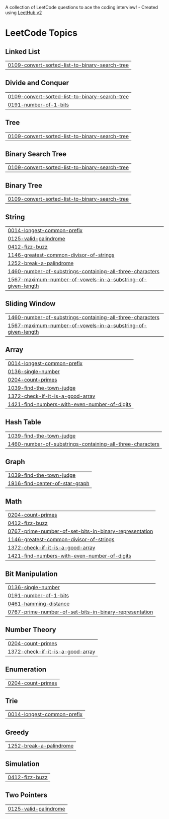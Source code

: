 A collection of LeetCode questions to ace the coding interview! - Created using [LeetHub v2](https://github.com/arunbhardwaj/LeetHub-2.0)
<!---LeetCode Topics Start-->
# LeetCode Topics
## Linked List
|  |
| ------- |
| [0109-convert-sorted-list-to-binary-search-tree](https://github.com/rishikaranjan21/LeetCode/tree/master/0109-convert-sorted-list-to-binary-search-tree) |
## Divide and Conquer
|  |
| ------- |
| [0109-convert-sorted-list-to-binary-search-tree](https://github.com/rishikaranjan21/LeetCode/tree/master/0109-convert-sorted-list-to-binary-search-tree) |
| [0191-number-of-1-bits](https://github.com/rishikaranjan21/LeetCode/tree/master/0191-number-of-1-bits) |
## Tree
|  |
| ------- |
| [0109-convert-sorted-list-to-binary-search-tree](https://github.com/rishikaranjan21/LeetCode/tree/master/0109-convert-sorted-list-to-binary-search-tree) |
## Binary Search Tree
|  |
| ------- |
| [0109-convert-sorted-list-to-binary-search-tree](https://github.com/rishikaranjan21/LeetCode/tree/master/0109-convert-sorted-list-to-binary-search-tree) |
## Binary Tree
|  |
| ------- |
| [0109-convert-sorted-list-to-binary-search-tree](https://github.com/rishikaranjan21/LeetCode/tree/master/0109-convert-sorted-list-to-binary-search-tree) |
## String
|  |
| ------- |
| [0014-longest-common-prefix](https://github.com/rishikaranjan21/LeetCode/tree/master/0014-longest-common-prefix) |
| [0125-valid-palindrome](https://github.com/rishikaranjan21/LeetCode/tree/master/0125-valid-palindrome) |
| [0412-fizz-buzz](https://github.com/rishikaranjan21/LeetCode/tree/master/0412-fizz-buzz) |
| [1146-greatest-common-divisor-of-strings](https://github.com/rishikaranjan21/LeetCode/tree/master/1146-greatest-common-divisor-of-strings) |
| [1252-break-a-palindrome](https://github.com/rishikaranjan21/LeetCode/tree/master/1252-break-a-palindrome) |
| [1460-number-of-substrings-containing-all-three-characters](https://github.com/rishikaranjan21/LeetCode/tree/master/1460-number-of-substrings-containing-all-three-characters) |
| [1567-maximum-number-of-vowels-in-a-substring-of-given-length](https://github.com/rishikaranjan21/LeetCode/tree/master/1567-maximum-number-of-vowels-in-a-substring-of-given-length) |
## Sliding Window
|  |
| ------- |
| [1460-number-of-substrings-containing-all-three-characters](https://github.com/rishikaranjan21/LeetCode/tree/master/1460-number-of-substrings-containing-all-three-characters) |
| [1567-maximum-number-of-vowels-in-a-substring-of-given-length](https://github.com/rishikaranjan21/LeetCode/tree/master/1567-maximum-number-of-vowels-in-a-substring-of-given-length) |
## Array
|  |
| ------- |
| [0014-longest-common-prefix](https://github.com/rishikaranjan21/LeetCode/tree/master/0014-longest-common-prefix) |
| [0136-single-number](https://github.com/rishikaranjan21/LeetCode/tree/master/0136-single-number) |
| [0204-count-primes](https://github.com/rishikaranjan21/LeetCode/tree/master/0204-count-primes) |
| [1039-find-the-town-judge](https://github.com/rishikaranjan21/LeetCode/tree/master/1039-find-the-town-judge) |
| [1372-check-if-it-is-a-good-array](https://github.com/rishikaranjan21/LeetCode/tree/master/1372-check-if-it-is-a-good-array) |
| [1421-find-numbers-with-even-number-of-digits](https://github.com/rishikaranjan21/LeetCode/tree/master/1421-find-numbers-with-even-number-of-digits) |
## Hash Table
|  |
| ------- |
| [1039-find-the-town-judge](https://github.com/rishikaranjan21/LeetCode/tree/master/1039-find-the-town-judge) |
| [1460-number-of-substrings-containing-all-three-characters](https://github.com/rishikaranjan21/LeetCode/tree/master/1460-number-of-substrings-containing-all-three-characters) |
## Graph
|  |
| ------- |
| [1039-find-the-town-judge](https://github.com/rishikaranjan21/LeetCode/tree/master/1039-find-the-town-judge) |
| [1916-find-center-of-star-graph](https://github.com/rishikaranjan21/LeetCode/tree/master/1916-find-center-of-star-graph) |
## Math
|  |
| ------- |
| [0204-count-primes](https://github.com/rishikaranjan21/LeetCode/tree/master/0204-count-primes) |
| [0412-fizz-buzz](https://github.com/rishikaranjan21/LeetCode/tree/master/0412-fizz-buzz) |
| [0767-prime-number-of-set-bits-in-binary-representation](https://github.com/rishikaranjan21/LeetCode/tree/master/0767-prime-number-of-set-bits-in-binary-representation) |
| [1146-greatest-common-divisor-of-strings](https://github.com/rishikaranjan21/LeetCode/tree/master/1146-greatest-common-divisor-of-strings) |
| [1372-check-if-it-is-a-good-array](https://github.com/rishikaranjan21/LeetCode/tree/master/1372-check-if-it-is-a-good-array) |
| [1421-find-numbers-with-even-number-of-digits](https://github.com/rishikaranjan21/LeetCode/tree/master/1421-find-numbers-with-even-number-of-digits) |
## Bit Manipulation
|  |
| ------- |
| [0136-single-number](https://github.com/rishikaranjan21/LeetCode/tree/master/0136-single-number) |
| [0191-number-of-1-bits](https://github.com/rishikaranjan21/LeetCode/tree/master/0191-number-of-1-bits) |
| [0461-hamming-distance](https://github.com/rishikaranjan21/LeetCode/tree/master/0461-hamming-distance) |
| [0767-prime-number-of-set-bits-in-binary-representation](https://github.com/rishikaranjan21/LeetCode/tree/master/0767-prime-number-of-set-bits-in-binary-representation) |
## Number Theory
|  |
| ------- |
| [0204-count-primes](https://github.com/rishikaranjan21/LeetCode/tree/master/0204-count-primes) |
| [1372-check-if-it-is-a-good-array](https://github.com/rishikaranjan21/LeetCode/tree/master/1372-check-if-it-is-a-good-array) |
## Enumeration
|  |
| ------- |
| [0204-count-primes](https://github.com/rishikaranjan21/LeetCode/tree/master/0204-count-primes) |
## Trie
|  |
| ------- |
| [0014-longest-common-prefix](https://github.com/rishikaranjan21/LeetCode/tree/master/0014-longest-common-prefix) |
## Greedy
|  |
| ------- |
| [1252-break-a-palindrome](https://github.com/rishikaranjan21/LeetCode/tree/master/1252-break-a-palindrome) |
## Simulation
|  |
| ------- |
| [0412-fizz-buzz](https://github.com/rishikaranjan21/LeetCode/tree/master/0412-fizz-buzz) |
## Two Pointers
|  |
| ------- |
| [0125-valid-palindrome](https://github.com/rishikaranjan21/LeetCode/tree/master/0125-valid-palindrome) |
<!---LeetCode Topics End-->